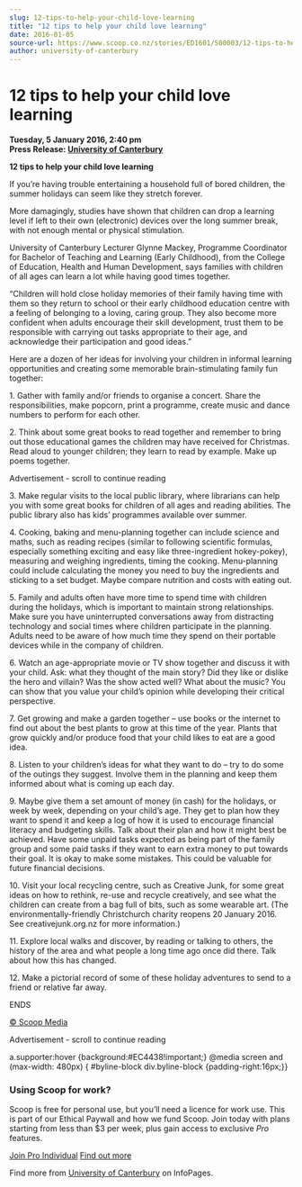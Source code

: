 ```yaml
---
slug: 12-tips-to-help-your-child-love-learning
title: "12 tips to help your child love learning"
date: 2016-01-05
source-url: https://www.scoop.co.nz/stories/ED1601/S00003/12-tips-to-help-your-child-love-learning.htm
author: university-of-canterbury
---
```

12 tips to help your child love learning
========================================

**Tuesday, 5 January 2016, 2:40 pm**  
**Press Release: [University of Canterbury](https://info.scoop.co.nz/University_of_Canterbury)**

**12 tips to help your child love learning**

If you’re having trouble entertaining a household full of bored children, the summer holidays can seem like they stretch forever.

More damagingly, studies have shown that children can drop a learning level if left to their own (electronic) devices over the long summer break, with not enough mental or physical stimulation.

University of Canterbury Lecturer Glynne Mackey, Programme Coordinator for Bachelor of Teaching and Learning (Early Childhood), from the College of Education, Health and Human Development, says families with children of all ages can learn a lot while having good times together.

“Children will hold close holiday memories of their family having time with them so they return to school or their early childhood education centre with a feeling of belonging to a loving, caring group. They also become more confident when adults encourage their skill development, trust them to be responsible with carrying out tasks appropriate to their age, and acknowledge their participation and good ideas.”

Here are a dozen of her ideas for involving your children in informal learning opportunities and creating some memorable brain-stimulating family fun together:

1\. Gather with family and/or friends to organise a concert. Share the responsibilities, make popcorn, print a programme, create music and dance numbers to perform for each other.

2\. Think about some great books to read together and remember to bring out those educational games the children may have received for Christmas. Read aloud to younger children; they learn to read by example. Make up poems together.

Advertisement - scroll to continue reading





3\. Make regular visits to the local public library, where librarians can help you with some great books for children of all ages and reading abilities. The public library also has kids’ programmes available over summer.

4\. Cooking, baking and menu-planning together can include science and maths, such as reading recipes (similar to following scientific formulas, especially something exciting and easy like three-ingredient hokey-pokey), measuring and weighing ingredients, timing the cooking. Menu-planning could include calculating the money you need to buy the ingredients and sticking to a set budget. Maybe compare nutrition and costs with eating out.

5\. Family and adults often have more time to spend time with children during the holidays, which is important to maintain strong relationships. Make sure you have uninterrupted conversations away from distracting technology and social times where children participate in the planning. Adults need to be aware of how much time they spend on their portable devices while in the company of children.

6\. Watch an age-appropriate movie or TV show together and discuss it with your child. Ask: what they thought of the main story? Did they like or dislike the hero and villain? Was the show acted well? What about the music? You can show that you value your child’s opinion while developing their critical perspective.

7\. Get growing and make a garden together – use books or the internet to find out about the best plants to grow at this time of the year. Plants that grow quickly and/or produce food that your child likes to eat are a good idea.

8\. Listen to your children’s ideas for what they want to do – try to do some of the outings they suggest. Involve them in the planning and keep them informed about what is coming up each day.

9\. Maybe give them a set amount of money (in cash) for the holidays, or week by week, depending on your child’s age. They get to plan how they want to spend it and keep a log of how it is used to encourage financial literacy and budgeting skills. Talk about their plan and how it might best be achieved. Have some unpaid tasks expected as being part of the family group and some paid tasks if they want to earn extra money to put towards their goal. It is okay to make some mistakes. This could be valuable for future financial decisions.

10\. Visit your local recycling centre, such as Creative Junk, for some great ideas on how to rethink, re-use and recycle creatively, and see what the children can create from a bag full of bits, such as some wearable art. (The environmentally-friendly Christchurch charity reopens 20 January 2016. See creativejunk.org.nz for more information.)

11\. Explore local walks and discover, by reading or talking to others, the history of the area and what people a long time ago once did there. Talk about how this has changed.

12\. Make a pictorial record of some of these holiday adventures to send to a friend or relative far away.

ENDS

[© Scoop Media](http://www.scoop.co.nz/about/terms.html)  

Advertisement - scroll to continue reading



a.supporter:hover {background:#EC4438!important;} @media screen and (max-width: 480px) { #byline-block div.byline-block {padding-right:16px;}}

### Using Scoop for work?

Scoop is free for personal use, but you’ll need a licence for work use. This is part of our Ethical Paywall and how we fund Scoop. Join today with plans starting from less than $3 per week, plus gain access to exclusive _Pro_ features.  
  
[Join Pro Individual](https://pro.scoop.co.nz/Individual/?from=ProIn24) [Find out more](https://pro.scoop.co.nz/using-scoop-for-work/?from=ProIn24)

Find more from [University of Canterbury](https://info.scoop.co.nz/University_of_Canterbury) on InfoPages.